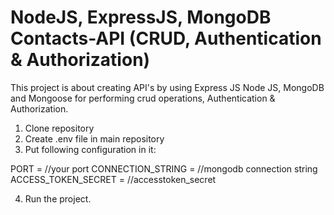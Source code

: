 # NodeJS, ExpressJS, MongoDB Contacts-API (CRUD, Authentication & Authorization)
This project is about creating API's by using Express JS Node JS, MongoDB and Mongoose for performing crud operations, Authentication & Authorization.

1. Clone repository
2. Create .env file in main repository
3. Put following configuration in it:

PORT = //your port
CONNECTION_STRING = //mongodb connection string
ACCESS_TOKEN_SECRET = //accesstoken_secret

4. Run the project.
